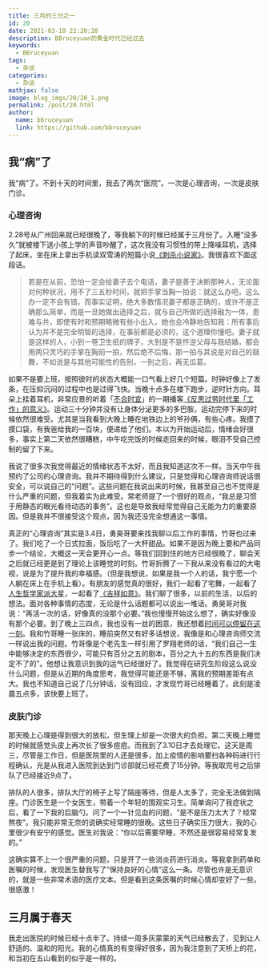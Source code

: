 ```yaml
---
title: 三月的三分之一
id: 20
date: 2021-03-10 22:20:20
description: BBruceyuan的黄金时代已经过去
keywords: 
  - BBruceyuan
tags: 
  - 杂谈
categories: 
  - 杂谈
mathjax: false
image: blog_imgs/20/20_1.png
permalink: /post/20.html
author: 
  name: bbruceyuan
  link: https://github.com/bbruceyuan
---
```


## 我“病”了
我“病”了。不到十天的时间里，我去了两次“医院”。一次是心理咨询，一次是皮肤门诊。

### 心理咨询
2.28号从广州回来就已经很晚了，等我躺下的时候已经属于三月份了。入睡“没多久”就被楼下送小孩上学的声音吵醒了，这次我没有习惯性的带上降噪耳机，选择了起床，坐在床上拿出手机读双雪涛的短篇小说[《刺杀小说家》](https://book.douban.com/subject/27116235/)。我很喜欢下面这段话。
> 若是在从前，恐怕一定会给妻子去个电话，妻子是善于决断那种人，无论面对何种状况，用不了三五秒时间，就把手掌当胸一拍说：就这么办吧，这么办一定不会有错。而事实证明，绝大多数情况妻子都是正确的，或许不是正确那么简单，而是一旦她做出选择之后，就与自己所做的选择融为一体，患难与共，即使有时和预期略微有些小出入，她也会冷静地告知我：所有事后认为并不是完全明智的选择，在事前都是必须的，这个道理你懂吧。妻子就是这样的人，小到一卷卫生纸的牌子，大到是不是忤逆父母与我结婚，都会用两只灵巧的手掌在胸前一拍，然后绝不后悔，那一拍与其说是对自己的鼓舞，不如说是与其他可能性的告别，一别之后，再无瓜葛。

如果不是要上班，按照彼时的状态大概能一口气看上好几个短篇。时钟好像上了发条，在压抑沉闷的过程中也是过得飞快。当晚十点多在楼下跑步，逆时针方向。耳朵上挂着耳机，非常应景的听着「[不合时宜](https://www.xiaoyuzhoufm.com/podcast/5e280fb8418a84a0461fd076)」的一期播客[《反思过劳时代里「工作」的意义》](https://www.xiaoyuzhoufm.com/episode/600beca11248f7fde55744b1)。运动三十分钟并没有让身体分泌更多的多巴胺，运动完停下来的时候依然很难受。尤其是当我看到大晚上睡在地铁边上的爷孙俩，有些心疼。我摸了摸口袋，有我爸给我的一百块，便递给了他们。本以为开始运动后，情绪会好很多，事实上第二天依然很糟糕，中午吃完饭的时候走回来的时候，眼泪不受自己控制的留了下来。

我说了很多次我觉得最近的情绪状态不太好，而且我知道这次不一样。当天中午我预约了公司的心理咨询。我并不期待得到什么建议，只是觉得和心理咨询师说话很安全，可以说自己的“问题”。这些问题在我说出来的时候，我甚至自己也不觉得是什么严重的问题，但我着实为此难受。常老师提了一个很好的观点，“我总是习惯于用静态的眼光看待动态的事务”。这也是导致我经常觉得自己无能为力的重要原因。但是我并不很接受这个观点，因为我还没完全想通这一事情。

真正的“心理咨询”其实是3.4日，勇昊哥要来找我聊以后工作的事情，竹哥也过来了。我们吃了一个日式拉面，饭后吃了一大杯甜品。如果不是因为晚上要和产品同步一个结论，大概这一天会更开心一点。等我们回到住的地方已经很晚了，聊会天之后就已经更是到了理论上该睡觉的时刻。竹哥折腾了一下我从来没有看过的大电视，说是为了提升我的幸福感。（但是我想说，如果是我一个人的话，我宁愿一个人躺在床上在手机上看）。有朋友的感觉真的很好，我们一起看了宅舞，一起看了[人生哲学家派大星](https://www.bilibili.com/video/BV1uf4y127Ab?p=2)，一起看了[《吉祥如意》](https://movie.douban.com/subject/35068230/)。我们聊了很多，以前的生活，以后的想法。面对各种事情的态度，无论是什么话题都可以说出一堆话。勇昊哥对我说：“再活一次的话，好像真的没那个必要。”我也慢慢开始这么想了，确实好像没有那个必要。到了晚上三四点，我也没有一丝的困意，我还想着[时间可以停留在这一刻](https://www.bilibili.com/video/BV1uf4y127Ab?p=2)。我和竹哥睡一张床的，睡前突然又有好多话想说，我像是和心理咨询师交流一样说出我的问题。竹哥像是个老先生一样引用了罗翔老师的话，“我们自己一生中能够决定的东西很少，可能只有百分之五的剧本，百分之九十五的东西是我们决定不了的”。他想让我意识到我的运气已经很好了。我觉得在研究生阶段这么说没什么问题，但是从近期的角度思考，我觉得可能还是不够，离我的预期差距有点大。我也不知道自己说了几分钟话，没有回应，才发现竹哥已经睡着了。此刻是凌晨五点多，该快要上班了。

### 皮肤门诊
那天晚上心理是得到很大的放松，但生理上却是一次很大的负担。第二天晚上睡觉的时候就感觉头皮上再次长了很多痘痘。而我到了3.10日才去处理它。这天是周三，尽管是工作日，但是医院里的人还是很多，加上疫情的影响要扫各种码进行行程确认，光是从我进入医院到达到门诊部就已经花费了15分钟。等我取完号之后排队了已经接近9点了。

排队的人很多，排队大厅的椅子上写了隔座等待，但是人太多了，完全无法做到隔座。门诊医生是一个女医生，带着一个年轻的围观实习生。简单询问了我症状之后，看了一下我的后脑勺。问了一个一针见血的问题，“是不是压力太大了？经常熬夜”。我只能非常无奈的说确实经常睡的很晚。这些日子确实压力很大，我的心里很少有安宁的感觉。医生对我说：“你以后需要早睡，不然还是很容易经常复发的。”

这确实算不上一个很严重的问题，只是开了一些消炎药进行消炎。等我拿到药单和医嘱的时候，发现医生替我写了“保持良好的心情”这么一条。尽管也许是无意识的，就是一些非常术语的医疗文本。但是看到这条医嘱的时候心情却变好了一些。很感激！


## 三月属于春天
我走出医院的时候已经十点半了。持续一周多灰蒙蒙的天气已经散去了，见到让人舒适的、温和的阳光。我的心情真的有变得好很多，因为我注意到了天桥上的花，和当初在五山看到的似乎是一样的。

